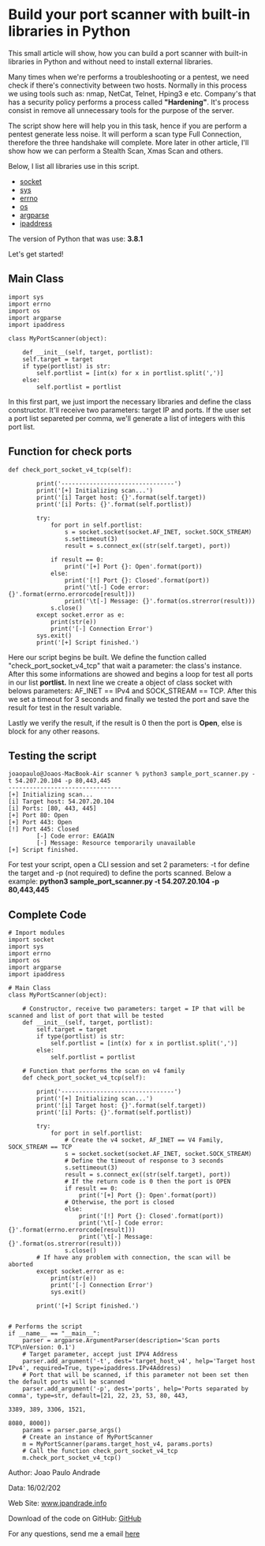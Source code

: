 # Build your port scanner with built-in libraries in Python

This small article will show, how you can build a port scanner with built-in libraries in Python and without need to 
install external libraries.

Many times when we're performs a troubleshooting or a pentest, we need check if there's connectivity between two hosts. 
Normally in this process we using tools such as: nmap, NetCat, Telnet, Hping3 e etc. Company's that has a security policy 
performs a process called **"Hardening"**. It's process consist in remove all unnecessary tools for the purpose of the server.

The script show here will help you in this task, hence if you are perform a pentest generate less noise. It will perform 
a scan type Full Connection, therefore the three handshake will complete. More later in other article, I'll show how we
 can perform a Stealth Scan, Xmas Scan and others.

Below, I list all libraries use in this script.

- <a href="https://docs.python.org/3.8/library/socket.html">socket</a>
- <a href="https://docs.python.org/3.8/library/sys.html">sys</a>
- <a href="https://docs.python.org/3.8/library/errno.html">errno</a>
- <a href="https://docs.python.org/3.8/library/os.html">os</a>
- <a href="https://docs.python.org/3.8/library/argparse.html">argparse</a>
- <a href="https://docs.python.org/3.8/library/ipaddress.html">ipaddress</a>

The version of Python that was use: **3.8.1**

Let's get started!

## Main Class

    import sys
    import errno
    import os
    import argparse
    import ipaddress
    
    class MyPortScanner(object):
    
        def __init__(self, target, portlist):
        self.target = target
        if type(portlist) is str:
            self.portlist = [int(x) for x in portlist.split(',')]
        else:
            self.portlist = portlist

In this first part, we just import the necessary libraries and define the class constructor. It'll receive two parameters: 
target IP and ports. If the user set a port list separeted per comma, we'll generate a list of integers with this port list.

## Function for check ports

    def check_port_socket_v4_tcp(self):
    
            print('--------------------------------')
            print('[+] Initializing scan...')
            print('[i] Target host: {}'.format(self.target))
            print('[i] Ports: {}'.format(self.portlist))
    
            try:
                for port in self.portlist:
                    s = socket.socket(socket.AF_INET, socket.SOCK_STREAM)
                    s.settimeout(3)
                    result = s.connect_ex((str(self.target), port))
    
                if result == 0:
                    print('[+] Port {}: Open'.format(port))
                else:
                    print('[!] Port {}: Closed'.format(port))
                    print('\t[-] Code error: {}'.format(errno.errorcode[result]))
                    print('\t[-] Message: {}'.format(os.strerror(result)))
                s.close()
            except socket.error as e:
                print(str(e))
                print('[-] Connection Error')
            sys.exit()
            print('[+] Script finished.')

Here our script begins be built. We define the function called "check_port_socket_v4_tcp" that wait a parameter: the 
class's instance. After this some informations are showed and begins a loop for test all ports in our list **portlist.** 
In next line we create a object of class socket with belows parameters: AF_INET == IPv4 and SOCK_STREAM == TCP. After 
this we set a timeout for 3 seconds and finally we tested the port and save the result for test in the result variable.

Lastly we verify the result, if the result is 0 then the port is **Open**, else is block for any other reasons.

## Testing the script

    joaopaulo@Joaos-MacBook-Air scanner % python3 sample_port_scanner.py -t 54.207.20.104 -p 80,443,445
    --------------------------------
    [+] Initializing scan...
    [i] Target host: 54.207.20.104
    [i] Ports: [80, 443, 445]
    [+] Port 80: Open
    [+] Port 443: Open
    [!] Port 445: Closed
            [-] Code error: EAGAIN
            [-] Message: Resource temporarily unavailable
    [+] Script finished.

For test your script, open a CLI session and set 2 parameters: -t for define the target and -p (not required) to define
 the ports scanned. Below a example: **python3 sample_port_scanner.py -t 54.207.20.104 -p 80,443,445**
 
## Complete Code

    # Import modules
    import socket
    import sys
    import errno
    import os
    import argparse
    import ipaddress

    # Main Class
    class MyPortScanner(object):
    
        # Constructor, receive two parameters: target = IP that will be scanned and list of port that will be tested
        def __init__(self, target, portlist):
            self.target = target
            if type(portlist) is str:
                self.portlist = [int(x) for x in portlist.split(',')]
            else:
                self.portlist = portlist
    
        # Function that performs the scan on v4 family
        def check_port_socket_v4_tcp(self):
    
            print('--------------------------------')
            print('[+] Initializing scan...')
            print('[i] Target host: {}'.format(self.target))
            print('[i] Ports: {}'.format(self.portlist))
    
            try:
                for port in self.portlist:
                    # Create the v4 socket, AF_INET == V4 Family, SOCK_STREAM == TCP
                    s = socket.socket(socket.AF_INET, socket.SOCK_STREAM)
                    # Define the timeout of response to 3 seconds
                    s.settimeout(3)
                    result = s.connect_ex((str(self.target), port))
                    # If the return code is 0 then the port is OPEN
                    if result == 0:
                        print('[+] Port {}: Open'.format(port))
                    # Otherwise, the port is closed
                    else:
                        print('[!] Port {}: Closed'.format(port))
                        print('\t[-] Code error: {}'.format(errno.errorcode[result]))
                        print('\t[-] Message: {}'.format(os.strerror(result)))
                    s.close()
            # If have any problem with connection, the scan will be aborted
            except socket.error as e:
                print(str(e))
                print('[-] Connection Error')
                sys.exit()
    
            print('[+] Script finished.')
    
    
    # Performs the script
    if __name__ == "__main__":
        parser = argparse.ArgumentParser(description='Scan ports TCP\nVersion: 0.1')
        # Target parameter, accept just IPV4 Address
        parser.add_argument('-t', dest='target_host_v4', help='Target host IPv4', required=True, type=ipaddress.IPv4Address)
        # Port that will be scanned, if this parameter not been set then the default ports will be scanned
        parser.add_argument('-p', dest='ports', help='Ports separated by comma', type=str, default=[21, 22, 23, 53, 80, 443,
                                                                                                    3389, 389, 3306, 1521,
                                                                                                    8080, 8000])
        params = parser.parse_args()
        # Create an instance of MyPortScanner
        m = MyPortScanner(params.target_host_v4, params.ports)
        # Call the function check_port_socket_v4_tcp
        m.check_port_socket_v4_tcp()

Author: Joao Paulo Andrade

Data: 16/02/202

Web Site: www.jpandrade.info

Download of the code on GitHub: <a href="https://github.com/andradjp/hacktools/blob/master/scanner/sample_port_scanner.py">GitHub</a>

For any questions, send me a email <a href="mailto:contact@jpandrade.info">here</a>
